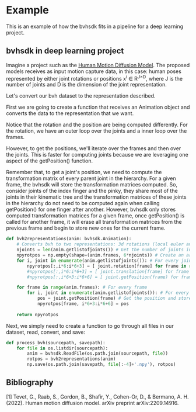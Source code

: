 # Example

This is an example of how the bvhsdk fits in a pipeline for a deep learning project. 

## bvhsdk in deep learning project

Imagine a project such as the [Human Motion Diffusion Model](https://github.com/GuyTevet/motion-diffusion-model). The proposed models receives as input motion capture data, in this case: human poses represented by either joint rotations or positions x<sup>i</sup> ∈ R<sup>J×D</sup>, where J is the number of joints and D is the dimension of the joint representation.

Let's convert our bvh dataset to the representation described.

First we are going to create a function that receives an Animation object and converts the data to the representation that we want.

Notice that the rotation and the position are being computed differently. For the rotation, we have an outer loop over the joints and a inner loop over the frames.

However, to get the positions, we'll iterate over the frames and then over the joints. This is faster for computing joints because we are leveraging one aspect of the getPosition() function.

Remember that, to get a joint's position, we need to compute the transformation matrix of every parent joint in the hierarchy. For a given frame, the bvhsdk will store the transformation matrices computed. So, consider joints of the index finger and the pinky, they share most of the joints in their kinematic tree and the transformation matrices of these joints in the hierarchy do not need to be computed again when calling getPosition() for one finger after another. However, bvhsdk only stores computed transformation matrices for a given frame, once getPosition() is called for another frame, it will erase all transformation matrices from the previous frame and begin to store new ones for the current frame.


```python
def bvh2representations(anim: bvhsdk.Animation):
    # Converts bvh to two representations: 3d rotations (local euler angles) and 3d positions (global)
    njoints = len(anim.getlistofjoints()) # Get the number of joints in the hierarchy (skeleton)
    npyrotpos = np.empty(shape=(anim.frames, 6*njoints)) # Create an array with shape number of frames by number of joints times the representation length
    for i, joint in enumerate(anim.getlistofjoints()): # For every joint in the hierarchy
        npyrotpos[:,i*6:i*6+3] = [ joint.rotation[frame] for frame in range(anim.frames) ] # Get the local rotation of every joint
        #npyrotpos[:,i*6:i*6+3] = [ joint.translation[frame] for frame in range(anim.frames) ] # REMEMBER: this is not the position, this is the translation (or local position)
        #npyrotpos[:,i*6+3:i*6+6] = [ joint.getPosition(frame) for frame in range(anim.frames) ] # DO NOT COMPUTE POSITIONS LIKE THIS

    for frame in range(anim.frames): # For every frame
        for i, joint in enumerate(anim.getlistofjoints()): # For every joint
            pos = joint.getPosition(frame) # Get the position and store it in the array
            npyrotpos[frame, i*6+3:i*6+6] = pos
    
    return npyrotpos
```

Next, we simply need to create a function to go through all files in our dataset, read, convert, and save:

```python
def process_bvh(sourcepath, savepath):
    for file in os.listdir(sourcepath):
        anim = bvhsdk.ReadFile(os.path.join(sourcepath, file))
        rotpos = bvh2representations(anim)
        np.save(os.path.join(savepath, file[:-4]+'.npy'), rotpos)
```

## Bibliography

[1] Tevet, G., Raab, S., Gordon, B., Shafir, Y., Cohen-Or, D., & Bermano, A. H. (2022). Human motion diffusion model. arXiv preprint arXiv:2209.14916.